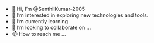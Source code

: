 - 👋 Hi, I’m @SenthilKumar-2005
- 👀 I’m interested in exploring new technologies and tools.
- 🌱 I’m currently learning 
- 💞️ I’m looking to collaborate on ...
- 📫 How to reach me ...

<!---
SenthilKumar-2005/SenthilKumar-2005 is a ✨ special ✨ repository because its `README.md` (this file) appears on your GitHub profile.
You can click the Preview link to take a look at your changes.
--->
